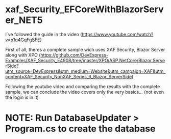 # xaf_Security_EFCoreWithBlazorServer_NET5
I´ve followed the guide in the video (https://www.youtube.com/watch?v=o1q4GqFgSFE)

First of all, theres a complete sample wich uses XAF Security, Blazor Server along with XPO (https://github.com/DevExpress-Examples/XAF_Security_E4908/tree/master/XPO/ASP.NetCore/Blazor.ServerSide?utm_source=DevExpress&utm_medium=Website&utm_campaign=XAF&utm_content=XAF_Security_NonXAF_Series_6_Blazor_ServerSide)

Following the youtube video and comparing the results with the complete sample, we can conclude the video covers only the very basics... (not even the login is in it)

# NOTE: Run DatabaseUpdater > Program.cs to create the database
